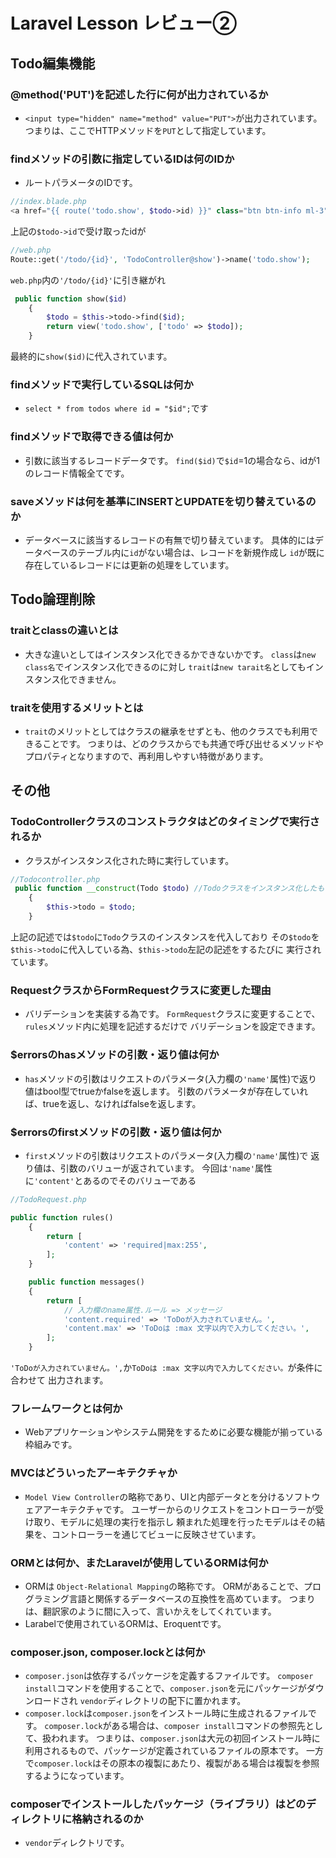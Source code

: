 # Laravel Lesson レビュー②

## Todo編集機能

### @method('PUT')を記述した行に何が出力されているか
* `<input type="hidden" name="method" value="PUT">`が出力されています。
つまりは、ここでHTTPメソッドを`PUT`として指定しています。

### findメソッドの引数に指定しているIDは何のIDか
* ルートパラメータのIDです。
```php
//index.blade.php
<a href="{{ route('todo.show', $todo->id) }}" class="btn btn-info ml-3">詳細</a>
```
上記の`$todo->id`で受け取ったidが
```php
//web.php
Route::get('/todo/{id}', 'TodoController@show')->name('todo.show');
```
`web.php`内の`'/todo/{id}'`に引き継がれ
```php
 public function show($id)
    {
        $todo = $this->todo->find($id);
        return view('todo.show', ['todo' => $todo]);
    }
```
最終的に`show($id)`に代入されています。

### findメソッドで実行しているSQLは何か
* `select * from todos where id = "$id";`です

### findメソッドで取得できる値は何か
* 引数に該当するレコードデータです。
`find($id)`で`$id`=1の場合なら、idが1のレコード情報全てです。

### saveメソッドは何を基準にINSERTとUPDATEを切り替えているのか
* データベースに該当するレコードの有無で切り替えています。
具体的にはデータベースのテーブル内に`id`がない場合は、レコードを新規作成し
`id`が既に存在しているレコードには更新の処理をしています。

## Todo論理削除

### traitとclassの違いとは
* 大きな違いとしてはインスタンス化できるかできないかです。
`class`は`new class名`でインスタンス化できるのに対し
`trait`は`new tarait名`としてもインスタンス化できません。

### traitを使用するメリットとは
* `trait`のメリットとしてはクラスの継承をせずとも、他のクラスでも利用できることです。
つまりは、どのクラスからでも共通で呼び出せるメソッドやプロパティとなりますので、再利用しやすい特徴があります。

## その他

### TodoControllerクラスのコンストラクタはどのタイミングで実行されるか
* クラスがインスタンス化された時に実行しています。
```php
//Todocontroller.php
 public function __construct(Todo $todo) //Todoクラスをインスタンス化したものを$todoに代入
    {
        $this->todo = $todo;
    }
```
上記の記述では`$todo`に`Todo`クラスのインスタンスを代入しており
その`$todo`を`$this->todo`に代入している為、`$this->todo`左記の記述をするたびに
実行されています。

### RequestクラスからFormRequestクラスに変更した理由
* バリデーションを実装する為です。
`FormRequest`クラスに変更することで、`rules`メソッド内に処理を記述するだけで
バリデーションを設定できます。

### $errorsのhasメソッドの引数・返り値は何か
* `has`メソッドの引数はリクエストのパラメータ(入力欄の`'name'`属性)で返り値はbool型でtrueかfalseを返します。
引数のパラメータが存在していれば、trueを返し、なければfalseを返します。

### $errorsのfirstメソッドの引数・返り値は何か
* `first`メソッドの引数はリクエストのパラメータ(入力欄の`'name'`属性)で
返り値は、引数のバリューが返されています。
今回は`'name'`属性に`'content'`とあるのでそのバリューである
```php
//TodoRequest.php

public function rules()
    {
        return [
            'content' => 'required|max:255',
        ];
    }

    public function messages()
    {
        return [
            // 入力欄のname属性.ルール => メッセージ
            'content.required' => 'ToDoが入力されていません。',
            'content.max' => 'ToDoは :max 文字以内で入力してください。',
        ];
    }
```
`'ToDoが入力されていません。',`か`ToDoは :max 文字以内で入力してください。`が条件に合わせて
出力されます。

### フレームワークとは何か
* Webアプリケーションやシステム開発をするために必要な機能が揃っている枠組みです。

### MVCはどういったアーキテクチャか
* `Model View Controller`の略称であり、UIと内部データとを分けるソフトウェアアーキテクチャです。
ユーザーからのリクエストをコントローラーが受け取り、モデルに処理の実行を指示し
頼まれた処理を行ったモデルはその結果を、コントローラーを通じてビューに反映させています。

### ORMとは何か、またLaravelが使用しているORMは何か
* ORMは `Object-Relational Mapping`の略称です。
ORMがあることで、プログラミング言語と関係するデータベースの互換性を高めています。
つまりは、翻訳家のように間に入って、言いかえをしてくれています。
* Larabelで使用されているORMは、Eroquentです。

### composer.json, composer.lockとは何か
* `composer.json`は依存するパッケージを定義するファイルです。
`composer install`コマンドを使用することで、`composer.json`を元にパッケージがダウンロードされ
`vendor`ディレクトリの配下に置かれます。
* `composer.lock`は`composer.json`をインストール時に生成されるファイルです。
`composer.lock`がある場合は、`composer install`コマンドの参照先として、扱われます。
つまりは、`composer.json`は大元の初回インストール時に利用されるもので、パッケージが定義されているファイルの原本です。
一方で`composer.lock`はその原本の複製にあたり、複製がある場合は複製を参照するようになっています。

### composerでインストールしたパッケージ（ライブラリ）はどのディレクトリに格納されるのか
* `vendor`ディレクトリです。
